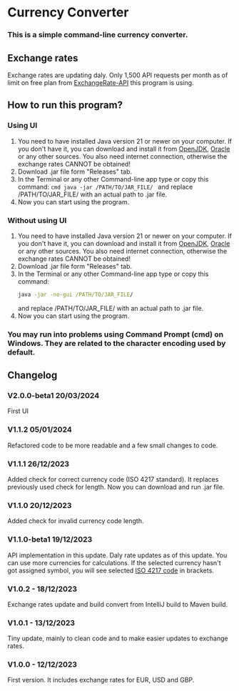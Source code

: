 # Currency Converter    
   ### This is a simple command-line currency converter.
   
   ## Exchange rates
   Exchange rates are updating daly. Only 1,500 API requests per month as of limit on free 
   plan from [ExchangeRate-API](https://www.exchangerate-api.com/) this program is using.

   ## How to run this program?
   ### Using UI
   1.  You need to have installed Java version 21 or newer on your computer. If you don't have it, you can download and
    install it from [OpenJDK](https://openjdk.org/install/), [Oracle](https://www.oracle.com/java/technologies/downloads/) or any other sources.
    You also need internet connection, otherwise the exchange rates CANNOT be obtained!
   2. Download .jar file form "Releases" tab.
   3. In the Terminal or any other Command-line app type or copy this command:
          ```cmd
          java -jar /PATH/TO/JAR_FILE/
          ```
         and replace /PATH/TO/JAR_FILE/ with an actual
         path to .jar file.
   4. Now you can start using the program.

   ### Without using UI
   1. You need to have installed Java version 21 or newer on your computer. If you don't have it, you can download and 
      install it from [OpenJDK](https://openjdk.org/install/), [Oracle](https://www.oracle.com/java/technologies/downloads/) or any other sources. 
      You also need internet connection, otherwise the exchange rates CANNOT be obtained!
   2. Download .jar file form "Releases" tab.
   3. In the Terminal or any other Command-line app type or copy this command:
       ```cmd
       java -jar -no-gui /PATH/TO/JAR_FILE/
       ```
      and replace /PATH/TO/JAR_FILE/ with an actual
      path to .jar file.
   4. Now you can start using the program.
   
   ### You may run into problems using Command Prompt (cmd) on Windows. They are related to the character encoding used by default.
   
   ## Changelog
   
   ### V2.0.0-beta1 20/03/2024
   First UI  

   ### V1.1.2 05/01/2024
   Refactored code to be more readable and a few small changes to code.

   ### V1.1.1 26/12/2023
   Added check for correct currency code (ISO 4217 standard).
   It replaces previously used check for length.
   Now you can download and run .jar file.

   ### V1.1.0 20/12/2023
   Added check for invalid currency code length.

   ### V1.1.0-beta1 19/12/2023
   API implementation in this update.
   Daly rate updates as of this update.
   You can use more currencies for calculations. 
   If the selected currency hasn't got assigned symbol,
   you will see selected [ISO 4217 code](https://en.wikipedia.org/wiki/ISO_4217)
   in brackets.

   ### V1.0.2 - 18/12/2023
   Exchange rates update and build convert from IntelliJ build to Maven build.

   ### V1.0.1 - 13/12/2023
   Tiny update, mainly to clean code and to make easier updates to exchange rates.

   ### V1.0.0 - 12/12/2023 
   First version. It includes exchange rates for EUR, USD and GBP.